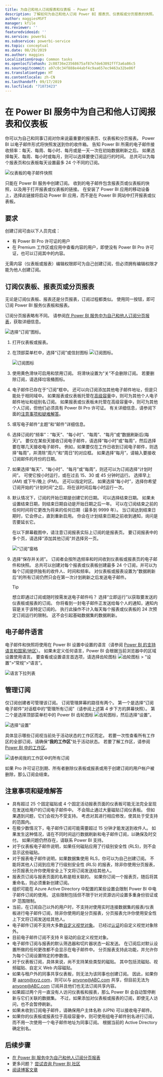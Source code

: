 ```yaml
---
title: 为自己和他人订阅报表和仪表板 - Power BI
description: 了解如何为自己和他人订阅 Power BI 报表页、仪表板或分页报表的快照。
author: maggiesMSFT
manager: kfile
ms.reviewer: ''
featuredvideoid: ''
ms.service: powerbi
ms.subservice: powerbi-service
ms.topic: conceptual
ms.date: 08/29/2019
ms.author: maggies
LocalizationGroup: Common tasks
ms.openlocfilehash: 2c08736e23568675af87e7de63092fff3a6a86c5
ms.sourcegitcommit: a97c0c34f888e44abf4c9aa657ec9463a32be06f
ms.translationtype: HT
ms.contentlocale: zh-CN
ms.lasthandoff: 09/17/2019
ms.locfileid: "71073423"
---
```

# <a name="subscribe-yourself-and-others-to-reports-and-dashboards-in-the-power-bi-service"></a>在 Power BI 服务中为自己和他人订阅报表和仪表板

你可以为自己和同事订阅对你来说最重要的报表页、仪表板和分页报表。 Power BI 以电子邮件形式将快照发送到你的收件箱。 告知 Power BI 所需的电子邮件接收频率：每天、每周、每小时、每月或是一天一次在初始数据刷新之后。  如果选择每天、每周、每小时或每月，则可以选择要使订阅运行的时间。  总共可以为每个报表页和仪表板每天设置最多 24 个不同的订阅。

![仪表板的电子邮件快照](media/service-report-subscribe/power-bi-dashboard-email-new.jpg) 

只能在 Power BI 服务中创建订阅。 收到的电子邮件包含报表页或仪表板的快照，以及用于打开报表或仪表板的链接。 在安装了 Power BI 应用的移动设备上，选择此链接将启动 Power BI 应用，而不是在 Power BI 网站中打开报表或仪表板。

## <a name="requirements"></a>要求

创建订阅可由以下人员完成：

- 有 Power BI Pro 许可证的用户
- 在 Premium 工作区或应用中查看内容的用户，即使没有 Power BI Pro 许可证，也可以订阅其中的内容。

无需内容（仪表板或报表）编辑权限即可为自己创建订阅，但必须拥有编辑权限才能为他人创建订阅。 

## <a name="subscribe-to-a-dashboard-report-page-or-paginated-report"></a>订阅仪表板、报表页或分页报表

无论是订阅仪表板、报表还是分页报表，订阅过程都类似。 使用同一按钮，即可订阅 Power BI 服务仪表板和报表。

订阅分页报表略有不同。 请参阅[在 Power BI 服务中为自己和他人订阅分页报表](paginated-reports-subscriptions.md)，获取详细信息。
 
![选择“订阅”图标](media/service-report-subscribe/power-bi-subscribe-orientation.png)。

1. 打开仪表板或报表。
2. 在顶部菜单栏中，选择“订阅”或信封图标 ![订阅图标](media/service-report-subscribe/power-bi-icon-envelope.png)。
   
   ![订阅图标](media/service-report-subscribe/power-bi-subscribe-icon.png)

3. 使用黄色滑块可启用和禁用订阅。  将滑块设置为“关”不会删除订阅。 若要删除订阅，请选择垃圾桶图标。

4. 电子邮件已存在于“订阅”框中。 还可以向订阅添加其他电子邮件地址，但是只能处于相同域中。 如果报表或仪表板托管在[高级容量](service-premium-what-is.md)中，则可为其他个人电子邮件地址和组别名订阅。 如果报表或仪表板未托管在高级容量中，则可为其他个人订阅，但他们必须具有 Power BI Pro 许可证。 有关详细信息，请参阅下面的[注意事项和疑难解答](#considerations-and-troubleshooting)。 

5. 填写电子邮件“主题”和“邮件”详细信息。 

5. 选择订阅的“频率”：“每天”、“每小时”、“每周”、“每月”或“数据刷新后(每天)”。  要仅在某些天接收订阅电子邮件，请选择“每小时”或“每周”，然后选择要在哪几天接收电子邮件。  例如，如果要仅在工作日收到订阅电子邮件，则选择“每周”，并清除“周六”和“周日”的对应框。  如果选择“每月”，请输入要接收订阅邮件的月份的日期。  

6. 如果选择“每天”、“每小时”、“每月”或“每周”，则还可以为订阅选择“计划时间”。  可使它按小时运行，或在过去 15、30 或 45 分钟时运行。  选择早上 (AM) 或下午/晚上 (PM)。 还可以指定时区。  如果选择“每小时”，选择你希望订阅开始的“计划时间”之后，将在该时间后每小时运行一次。

7. 默认情况下，订阅的开始日期是创建它的日期。 可以选择结束日期。 如果未设置结束日期，则结束日期自动是开始日期之后一年。 可以在订阅结束之前的任何时间将它更改为将来的任何日期（最多到 9999 年）。 当订阅达到结束日期时，它会停止，直到重新启用。 你会在计划结束日期之前收到通知，询问是否要延长它。    

    在以下屏幕截图中，请注意订阅报表实际上订阅的是报表页。  要订阅报表中的多个页，请选择“添加其他订阅”并选择另一页。 
      
   ![“订阅”窗格](media/service-report-subscribe/power-bi-subscribe-pane.png)  

7. 选择“保存并关闭”。 订阅者会按所选频率和时间收到仪表板或报表页的电子邮件和快照。 总共可以创建对每个报表或仪表板创建最多 24 个订阅，并可以为每个订阅提供独有的收件人、时间和频率。  对仪表板或报表设置为“数据刷新后”的所有订阅仍然只会在第一次计划刷新之后发送电子邮件。   
      
   > [!TIP]
   > 想立即通过订阅或随时按需发送电子邮件吗？ 选择“立即运行”以获取要发送的仪表板或报表的订阅。 你将看到一封电子邮件正发送给每个人的通知，通知内容是关于该特定订阅的。  执行此操作不计入每天每个报表或仪表板的 24 次预定订阅运行的限制。 这不会引起基础数据集的数据刷新。 
   > 
   > 
   
## <a name="email-languages"></a>电子邮件语言

电子邮件和快照将使用在 Power BI 设置中设置的语言（请参阅 [Power BI 的支持语言和国家/地区](supported-languages-countries-regions.md)）。 如果未定义任何语言，Power BI 会根据当前浏览器中的区域设置使用语言。 要查看或设置语言首选项，请选择齿轮图标 ![齿轮图标](media/service-report-subscribe/power-bi-settings-icon.png) > “设置”>“常规”>“语言”。 

![语言下拉列表](media/service-report-subscribe/power-bi-language.png)

## <a name="manage-your-subscriptions"></a>管理订阅
仅订阅创建者可管理该订阅。  订阅管理屏幕的路径有两个。  第一个是选择“订阅电子邮件”对话框中的“管理所有订阅”（请参阅上述第 4 步下方的屏幕快照）。 第二个是选择顶部菜单栏中的 Power BI 齿轮图标 ![齿轮图标](media/service-report-subscribe/power-bi-settings-icon.png)，然后选择“设置”。

![选择“设置”](media/service-report-subscribe/power-bi-subscribe-settings.png)

具体显示哪些订阅视当前处于活动状态的工作区而定。  若要一次性查看所有工作区的全部订阅，请确保“**我的工作区**”处于活动状态。 若要了解工作区，请参阅 [Power BI 中的工作区](service-create-workspaces.md)。

![请参阅我的工作区中的所有订阅](media/service-report-subscribe/power-bi-subscriptions.png)

如果 Pro 许可证已到期、所有者删除仪表板或报表或用于创建订阅的用户帐户被删除，那么订阅会结束。

## <a name="considerations-and-troubleshooting"></a>注意事项和疑难解答

* 具有超过 25 个固定磁贴或 4 个固定活动报表页面的仪表板可能无法完全呈现在发送给用户的订阅电子邮件中。  不会阻止通过大量磁贴订阅仪表板。 但如果遇到问题，它们会视为不受支持。 考虑对其进行相应修改，使其处于受支持的范围内。
* 在极少数情况下，电子邮件订阅可能需要超过 15 分钟才能发送到收件人。 如果发生这种情况，请在不同时间运行数据刷新和电子邮件订阅，以确保及时交付。 如果问题仍然存在，请联系 Power BI 支持。
* 对于仪表板电子邮件说明，如果任何磁贴应用了行级别安全性 (RLS)，则不会显示这些磁贴。  
* 对于报表电子邮件说明，如果数据集使用 RLS，你可以为自己创建订阅。 不能将其他人订阅到应用了行级别安全性 (RLS) 的报表，除非你使用分页报表，分页报表允许你使用安全上下文将订阅发送给其他人。 
* 报表页订阅与报表页面的名称是相关联的。 如果你订阅一个报表页，随后将其重命名，则必须重新创建订阅。
* 组织可能在 Azure Active Directory 中配置的某些设置会限制 Power BI 中电子邮件订阅的使用。  这些限制包括但不限于针对资源访问设置多重身份验证或 IP 范围限制。
* 当前，在订阅自己以外的用户时，不支持对使用实时连接数据集的报表/仪表板进行电子邮件订阅，除非你使用的是分页报表，分页报表允许你使用安全性上下文将订阅发送给其他人。 
* 电子邮件订阅不支持大多数[自定义视觉对象](power-bi-custom-visuals.md)。  已经过[认证](power-bi-custom-visuals-certified.md)的自定义视觉对象除外。  
* 目前电子邮件订阅不支持 R 驱动的自定义视觉对象。  
* 电子邮件订阅与报表的默认筛选器和切片器状态一起发送。 在订阅后对默认设置所做的任何更改都不会显示在电子邮件中。  分页报表支持此功能，并允许你为每个订阅设置特定的参数值。   
* 对于仪表板订阅，具体来说，尚不支持某些类型的磁贴。  其中包括流磁贴、视频磁贴、自定义 Web 内容磁贴。     
* 如果与租户外的同事共享仪表板，则无法为该同事也创建订阅。 因此，如果你是 aaron@xyz.com，则可以与 anyone@ABC.com 共享，但目前无法为 anyone@ABC.com 订阅并且他们也无法订阅共享内容。      
* 如果超过两个月一直没有人访问仪表板和报表，那么 Power BI 会自动暂停刷新与它们关联的数据集。  不过，如果添加对仪表板或报表的订阅，即使无人访问，也不会暂停刷新。    
* 如果未收到订阅电子邮件，请确保用户主体名称 (UPN) 可以接收电子邮件。 
* 如果你的仪表板或报表位于高级容量中，则可使用组电子邮件别名进行订阅，而不用一次使用一个电子邮件地址为同事订阅。 根据当前的 Active Directory 确定别名。 

## <a name="next-steps"></a>后续步骤

- [在 Power BI 服务中为自己和他人订阅分页报表](paginated-reports-subscriptions.md)
- 更多问题？ [尝试咨询 Power BI 社区](http://community.powerbi.com/)    
- [阅读博客文章](https://powerbi.microsoft.com/blog/introducing-dashboard-email-subscriptions-a-360-degree-view-of-your-business-in-your-inbox-every-day/)
